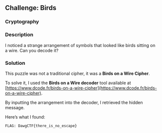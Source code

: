 ## Challenge: Birds

### Cryptography

### Description

I noticed a strange arrangement of symbols that looked like birds sitting on a wire. Can you decode it?

### Solution

This puzzle was not a traditional cipher, it was a **Birds on a Wire Cipher**.

To solve it, I used the **Birds on a Wire decoder** tool available at [https://www.dcode.fr/birds-on-a-wire-cipher](https://www.dcode.fr/birds-on-a-wire-cipher).

By inputting the arrangement into the decoder, I retrieved the hidden message.

Here’s what I found:

```
FLAG: DawgCTF{there_is_no_escape}
```
